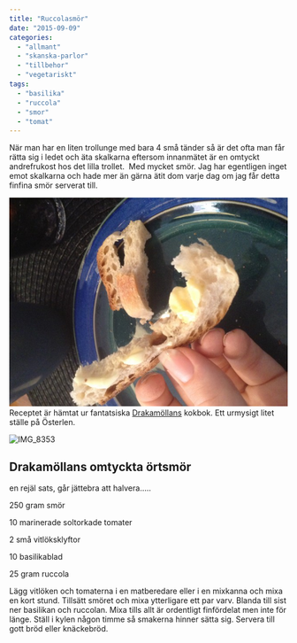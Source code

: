 ```yaml
---
title: "Ruccolasmör"
date: "2015-09-09"
categories: 
  - "allmant"
  - "skanska-parlor"
  - "tillbehor"
  - "vegetariskt"
tags: 
  - "basilika"
  - "ruccola"
  - "smor"
  - "tomat"
---
```


När man har en liten trollunge med bara 4 små tänder så är det ofta man får rätta sig i ledet och äta skalkarna eftersom innanmätet är en omtyckt andrefrukost hos det lilla trollet.  Med mycket smör. Jag har egentligen inget emot skalkarna och hade mer än gärna ätit dom varje dag om jag får detta finfina smör serverat till.

![IMG_8990](/static/img/IMG_8990-632x472.jpg)
Receptet är hämtat ur fantatsiska [Drakamöllans](http://www.drakamollan.se/) kokbok. Ett urmysigt litet ställe på Österlen.

![IMG_8353](/static/img/IMG_8353)

## Drakamöllans omtyckta örtsmör

en rejäl sats, går jättebra att halvera.....

250 gram smör

10 marinerade soltorkade tomater

2 små vitlöksklyftor

10 basilikablad

25 gram ruccola

Lägg vitlöken och tomaterna i en matberedare eller i en mixkanna och mixa en kort stund. Tillsätt smöret och mixa ytterligare ett par varv. Blanda till sist ner basilikan och ruccolan. Mixa tills allt är ordentligt finfördelat men inte för länge. Ställ i kylen någon timme så smakerna hinner sätta sig. Servera till gott bröd eller knäckebröd.
